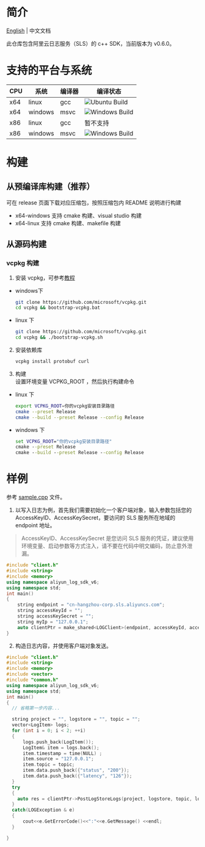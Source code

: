 
# 简介

[English](README.md) | 中文文档  

此仓库包含阿里云日志服务（SLS）的 c++ SDK，当前版本为 v0.6.0。

# 支持的平台与系统

| CPU  | 系统    | 编译器 | 编译状态|
|--------|---------|-------|-----|
| x64 | linux   | gcc |![Ubuntu Build](https://github.com/crimson-gao/aliyun-log-cpp-sdk/actions/workflows/ubuntu-build.yml/badge.svg) |   |
| x64 | windows | msvc | ![Windows Build](https://github.com/crimson-gao/aliyun-log-cpp-sdk/actions/workflows/windows-build.yml/badge.svg)|
| x86    | linux   | gcc | 暂不支持 |
| x86    | windows | msvc | ![Windows Build](https://github.com/crimson-gao/aliyun-log-cpp-sdk/actions/workflows/windows-build.yml/badge.svg) |  


# 构建
## 从预编译库构建（推荐）
可在 release 页面下载对应压缩包，按照压缩包内 README 说明进行构建  
- x64-windows 支持 cmake 构建、visual studio 构建
- x64-linux 支持 cmake 构建、makefile 构建

## 从源码构建
### vcpkg 构建
1. 安装 vcpkg，可参考[教程](https://learn.microsoft.com/zh-cn/vcpkg/get_started/get-started?pivots=shell-cmd)  
- windows下  
  ```bash
  git clone https://github.com/microsoft/vcpkg.git
  cd vcpkg && bootstrap-vcpkg.bat
  ```

- linux 下
  ```bash
  git clone https://github.com/microsoft/vcpkg.git
  cd vcpkg && ./bootstrap-vcpkg.sh
  ```

2. 安装依赖库  
    ```bash
    vcpkg install protobuf curl
    ```

3. 构建  
设置环境变量 VCPKG_ROOT ，然后执行构建命令  

- linux 下
  ```bash
  export VCPKG_ROOT=你的vcpkg安装目录路径
  cmake --preset Release
  cmake --build --preset Release --config Release
  ```

- windows 下
  ```cmd
  set VCPKG_ROOT="你的vcpkg安装目录路径"
  cmake --preset Release
  cmake --build --preset Release --config Release
  ```

# 样例
参考 [sample.cpp](example/sample.cpp) 文件。

1. 以写入日志为例，首先我们需要初始化一个客户端对象，输入参数包括您的 AccessKeyID、AccessKeySecret，要访问的 SLS 服务所在地域的 endpoint 地址。  

> AccessKeyID、AccessKeySecret
是您访问 SLS 服务的凭证，建议使用环境变量、启动参数等方式注入，请不要在代码中明文编码，防止意外泄漏。

```cpp
#include "client.h"
#include <string>
#include <memory>
using namespace aliyun_log_sdk_v6;
using namespace std;
int main()
{
    string endpoint = "cn-hangzhou-corp.sls.aliyuncs.com";
    string accessKeyId = "";
    string accessKeySecret = "";
    string myIp = "127.0.0.1";
    auto clientPtr = make_shared<LOGClient>(endpoint, accessKeyId, accessKeySecret, LOG_REQUEST_TIMEOUT, myIp, false); 
}
```

2. 构造日志内容，并使用客户端对象发送。
```cpp
#include "client.h"
#include <string>
#include <memory>
#include <vector>
#include "common.h"
using namespace aliyun_log_sdk_v6;
using namespace std;
int main() 
{
  // 省略第一步内容...

  string project = "", logstore = "", topic = "";
  vector<LogItem> logs;
  for (int i = 0; i < 2; ++i)
  {
      logs.push_back(LogItem());
      LogItem& item = logs.back();
      item.timestamp = time(NULL) ;
      item.source = "127.0.0.1";
      item.topic = topic;
      item.data.push_back({"status", "200"});
      item.data.push_back({"latency", "126"});
  }
  try
  {
    auto res = clientPtr->PostLogStoreLogs(project, logstore, topic, logs);
  } 
  catch(LOGException & e)
  {
      cout<<e.GetErrorCode()<<":"<<e.GetMessage() <<endl;
  }

}

```

